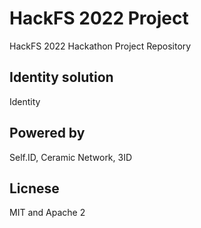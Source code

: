 # HackFS 2022 Project

HackFS 2022 Hackathon Project Repository

## Identity solution

Identity

## Powered by

Self.ID, Ceramic Network, 3ID

## Licnese

MIT and Apache 2
